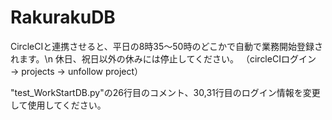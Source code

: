# RakurakuDB
CircleCIと連携させると、平日の8時35〜50時のどこかで自動で業務開始登録されます。\n
休日、祝日以外の休みには停止してください。
（circleCIログイン → projects → unfollow project）

"test_WorkStartDB.py"の26行目のコメント、30,31行目のログイン情報を変更して使用してください。
